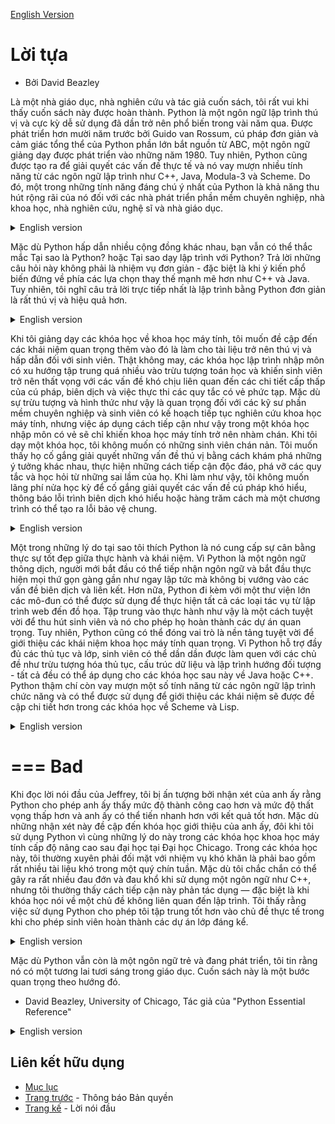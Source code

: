 [English Version](http://openbookproject.net/thinkcs/python/english3e/foreword.html)

# Lời tựa
 - Bởi David Beazley

Là một nhà giáo dục, nhà nghiên cứu và tác giả cuốn sách, tôi rất vui khi thấy cuốn sách này được hoàn thành. Python là một ngôn ngữ lập trình thú vị và cực kỳ dễ sử dụng đã dần trở nên phổ biến trong vài năm qua. Được phát triển hơn mười năm trước bởi Guido van Rossum, cú pháp đơn giản và cảm giác tổng thể của Python phần lớn bắt nguồn từ ABC, một ngôn ngữ giảng dạy được phát triển vào những năm 1980. Tuy nhiên, Python cũng được tạo ra để giải quyết các vấn đề thực tế và nó vay mượn nhiều tính năng từ các ngôn ngữ lập trình như C++, Java, Modula-3 và Scheme. Do đó, một trong những tính năng đáng chú ý nhất của Python là khả năng thu hút rộng rãi của nó đối với các nhà phát triển phần mềm chuyên nghiệp, nhà khoa học, nhà nghiên cứu, nghệ sĩ và nhà giáo dục.

<details>
  <summary>English version</summary>

  As an educator, researcher, and book author, I am delighted to see the completion of this book. Python is a fun and extremely easy-to-use programming language that has steadily gained in popularity over the last few years. Developed over ten years ago by Guido van Rossum, Python’s simple syntax and overall feel is largely derived from ABC, a teaching language that was developed in the 1980’s. However, Python was also created to solve real problems and it borrows a wide variety of features from programming languages such as C++, Java, Modula-3, and Scheme. Because of this, one of Python’s most remarkable features is its broad appeal to professional software developers, scientists, researchers, artists, and educators.
</details>

Mặc dù Python hấp dẫn nhiều cộng đồng khác nhau, bạn vẫn có thể thắc mắc Tại sao là Python? hoặc Tại sao dạy lập trình với Python? Trả lời những câu hỏi này không phải là nhiệm vụ đơn giản - đặc biệt là khi ý kiến ​​phổ biến đứng về phía các lựa chọn thay thế mạnh mẽ hơn như C++ và Java. Tuy nhiên, tôi nghĩ câu trả lời trực tiếp nhất là lập trình bằng Python đơn giản là rất thú vị và hiệu quả hơn.

<details>
  <summary>English version</summary>

  Despite Python’s appeal to many different communities, you may still wonder why Python? or why teach programming with Python? Answering these questions is no simple task—especially when popular opinion is on the side of more masochistic alternatives such as C++ and Java. However, I think the most direct answer is that programming in Python is simply a lot of fun and more productive.
</details>

Khi tôi giảng dạy các khóa học về khoa học máy tính, tôi muốn đề cập đến các khái niệm quan trọng thêm vào đó là làm cho tài liệu trở nên thú vị và hấp dẫn đối với sinh viên. Thật không may, các khóa học lập trình nhập môn có xu hướng tập trung quá nhiều vào trừu tượng toán học và khiến sinh viên trở nên thất vọng với các vấn đề khó chịu liên quan đến các chi tiết cấp thấp của cú pháp, biên dịch và việc thực thi các quy tắc có vẻ phức tạp. Mặc dù sự trừu tượng và hình thức như vậy là quan trọng đối với các kỹ sư phần mềm chuyên nghiệp và sinh viên có kế hoạch tiếp tục nghiên cứu khoa học máy tính, nhưng việc áp dụng cách tiếp cận như vậy trong một khóa học nhập môn có vẻ sẽ chỉ khiến khoa học máy tính trở nên nhàm chán. Khi tôi dạy một khóa học, tôi không muốn có những sinh viên chán nản. Tôi muốn thấy họ cố gắng giải quyết những vấn đề thú vị bằng cách khám phá những ý tưởng khác nhau, thực hiện những cách tiếp cận độc đáo, phá vỡ các quy tắc và học hỏi từ những sai lầm của họ. Khi làm như vậy, tôi không muốn lãng phí nửa học kỳ để cố gắng giải quyết các vấn đề cú pháp khó hiểu, thông báo lỗi trình biên dịch khó hiểu hoặc hàng trăm cách mà một chương trình có thể tạo ra lỗi bảo vệ chung.

<details>
  <summary>English version</summary>

  When I teach computer science courses, I want to cover important concepts in addition to making the material interesting and engaging to students. Unfortunately, there is a tendency for introductory programming courses to focus far too much attention on mathematical abstraction and for students to become frustrated with annoying problems related to low-level details of syntax, compilation, and the enforcement of seemingly arcane rules. Although such abstraction and formalism is important to professional software engineers and students who plan to continue their study of computer science, taking such an approach in an introductory course mostly succeeds in making computer science boring. When I teach a course, I don’t want to have a room of uninspired students. I would much rather see them trying to solve interesting problems by exploring different ideas, taking unconventional approaches, breaking the rules, and learning from their mistakes. In doing so, I don’t want to waste half of the semester trying to sort out obscure syntax problems, unintelligible compiler error messages, or the several hundred ways that a program might generate a general protection fault.
</details>

Một trong những lý do tại sao tôi thích Python là nó cung cấp sự cân bằng thực sự tốt đẹp giữa thực hành và khái niệm. Vì Python là một ngôn ngữ thông dịch, người mới bắt đầu có thể tiếp nhận ngôn ngữ và bắt đầu thực hiện mọi thứ gọn gàng gần như ngay lập tức mà không bị vướng vào các vấn đề biên dịch và liên kết. Hơn nữa, Python đi kèm với một thư viện lớn các mô-đun có thể được sử dụng để thực hiện tất cả các loại tác vụ từ lập trình web đến đồ họa. Tập trung vào thực hành như vậy là một cách tuyệt vời để thu hút sinh viên và nó cho phép họ hoàn thành các dự án quan trọng. Tuy nhiên, Python cũng có thể đóng vai trò là nền tảng tuyệt vời để giới thiệu các khái niệm khoa học máy tính quan trọng. Vì Python hỗ trợ đầy đủ các thủ tục và lớp, sinh viên có thể dần dần được làm quen với các chủ đề như trừu tượng hóa thủ tục, cấu trúc dữ liệu và lập trình hướng đối tượng - tất cả đều có thể áp dụng cho các khóa học sau này về Java hoặc C++. Python thậm chí còn vay mượn một số tính năng từ các ngôn ngữ lập trình chức năng và có thể được sử dụng để giới thiệu các khái niệm sẽ được đề cập chi tiết hơn trong các khóa học về Scheme và Lisp.

<details>
  <summary>English version</summary>
  One of the reasons why I like Python is that it provides a really nice balance between the practical and the conceptual. Since Python is interpreted, beginners can pick up the language and start doing neat things almost immediately without getting lost in the problems of compilation and linking. Furthermore, Python comes with a large library of modules that can be used to do all sorts of tasks ranging from web-programming to graphics. Having such a practical focus is a great way to engage students and it allows them to complete significant projects. However, Python can also serve as an excellent foundation for introducing important computer science concepts. Since Python fully supports procedures and classes, students can be gradually introduced to topics such as procedural abstraction, data structures, and object-oriented programming — all of which are applicable to later courses on Java or C++. Python even borrows a number of features from functional programming languages and can be used to introduce concepts that would be covered in more detail in courses on Scheme and Lisp.
</details>

===
Bad
===

Khi đọc lời nói đầu của Jeffrey, tôi bị ấn tượng bởi nhận xét của anh ấy rằng Python cho phép anh ấy thấy mức độ thành công cao hơn và mức độ thất vọng thấp hơn và anh ấy có thể tiến nhanh hơn với kết quả tốt hơn. Mặc dù những nhận xét này đề cập đến khóa học giới thiệu của anh ấy, đôi khi tôi sử dụng Python vì cùng những lý do này trong các khóa học khoa học máy tính cấp độ nâng cao sau đại học tại Đại học Chicago. Trong các khóa học này, tôi thường xuyên phải đối mặt với nhiệm vụ khó khăn là phải bao gồm rất nhiều tài liệu khó trong một quý chín tuần. Mặc dù tôi chắc chắn có thể gây ra rất nhiều đau đớn và đau khổ khi sử dụng một ngôn ngữ như C++, nhưng tôi thường thấy cách tiếp cận này phản tác dụng — đặc biệt là khi khóa học nói về một chủ đề không liên quan đến lập trình. Tôi thấy rằng việc sử dụng Python cho phép tôi tập trung tốt hơn vào chủ đề thực tế trong khi cho phép sinh viên hoàn thành các dự án lớp đáng kể.

<details>
  <summary>English version</summary>
  In reading Jeffrey’s preface, I am struck by his comments that Python allowed him to see a higher level of success and a lower level of frustration and that he was able to move faster with better results. Although these comments refer to his introductory course, I sometimes use Python for these exact same reasons in advanced graduate level computer science courses at the University of Chicago. In these courses, I am constantly faced with the daunting task of covering a lot of difficult course material in a blistering nine week quarter. Although it is certainly possible for me to inflict a lot of pain and suffering by using a language like C++, I have often found this approach to be counterproductive—especially when the course is about a topic unrelated to just programming. I find that using Python allows me to better focus on the actual topic at hand while allowing students to complete substantial class projects.
</details>

Mặc dù Python vẫn còn là một ngôn ngữ trẻ và đang phát triển, tôi tin rằng nó có một tương lai tươi sáng trong giáo dục. Cuốn sách này là một bước quan trọng theo hướng đó.

- David Beazley, University of Chicago, Tác giả của "Python Essential Reference"

<details>
  <summary>English version</summary>
  Although Python is still a young and evolving language, I believe that it has a bright future in education. This book is an important step in that direction. David Beazley University of Chicago Author of the Python Essential Reference
</details>

## Liên kết hữu dụng
- [Mục lục](README.md)
- [Trang trước](copyright.md) - Thông báo Bản quyền
- [Trang kế](preface.md) - Lời nói đầu

